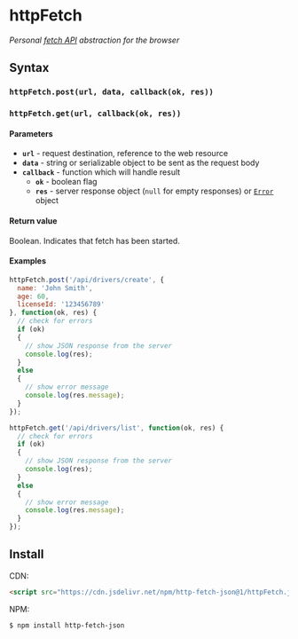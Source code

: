 # httpFetch

*Personal [fetch API](https://developer.mozilla.org/en-US/docs/Web/API/Fetch_API) abstraction for the browser*


## Syntax

### `httpFetch.post(url, data, callback(ok, res))`
### `httpFetch.get(url, callback(ok, res))`

#### Parameters

- **`url`** - request destination, reference to the web resource
- **`data`** - string or serializable object to be sent as the request body
- **`callback`** - function which will handle result
  - **`ok`** - boolean flag
  - **`res`** - server response object (`null` for empty responses) or [`Error`](https://developer.mozilla.org/en-US/docs/Web/JavaScript/Reference/Global_Objects/Error) object

#### Return value

Boolean. Indicates that fetch has been started.

#### Examples

```JavaScript
httpFetch.post('/api/drivers/create', {
  name: 'John Smith',
  age: 60,
  licenseId: '123456789'
}, function(ok, res) {
  // check for errors
  if (ok)
  {
    // show JSON response from the server
    console.log(res);
  }
  else
  {
    // show error message
    console.log(res.message);
  }
});
```

```JavaScript
httpFetch.get('/api/drivers/list', function(ok, res) {
  // check for errors
  if (ok)
  {
    // show JSON response from the server
    console.log(res);
  }
  else
  {
    // show error message
    console.log(res.message);
  }
});
```


## Install

CDN:
```html
<script src="https://cdn.jsdelivr.net/npm/http-fetch-json@1/httpFetch.js"></script>
```

NPM:
```bash
$ npm install http-fetch-json
```
